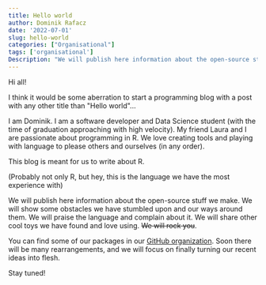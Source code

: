 ```yaml
---
title: Hello world
author: Dominik Rafacz
date: '2022-07-01'
slug: hello-world
categories: ["Organisational"]
tags: ['organisational']
Description: "We will publish here information about the open-source stuff we make. We will show some obstacles we have stumbled upon and our ways around them. We will praise the language and complain about it. We will share other cool toys we have found and love using. ~~We will rock you~~."
---
```


Hi all!

I think it would be some aberration to start a programming blog with a post with any other title than "Hello world"...

I am Dominik. I am a software developer and Data Science student (with the time of graduation approaching with high velocity). My friend Laura and I are passionate about programming in R. We love creating tools and playing with language to please others and ourselves (in any order).

This blog is meant for us to write about R.

(Probably not only R, but hey, this is the language we have the most experience with)

We will publish here information about the open-source stuff we make. We will show some obstacles we have stumbled upon and our ways around them. We will praise the language and complain about it. We will share other cool toys we have found and love using. ~~We will rock you~~.

You can find some of our packages in our [GitHub organization](https://github.com/turtletopia). Soon there will be many rearrangements, and we will focus on finally turning our recent ideas into flesh. 

Stay tuned!

